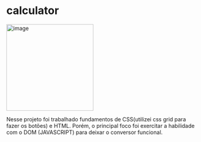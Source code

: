 # calculator
<img width="227" alt="image" src="https://user-images.githubusercontent.com/100027700/182450469-0850def0-08ab-4cfe-85df-be8c4cf02a29.png">

Nesse projeto foi trabalhado fundamentos de CSS(utilizei css grid para fazer os botões) e HTML. Porém, o principal foco foi exercitar a habilidade com o DOM (JAVASCRIPT) para deixar o conversor funcional.

